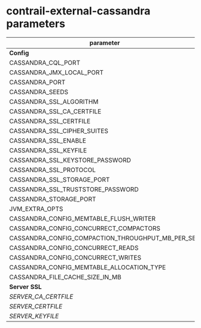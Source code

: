 # contrail-external-cassandra parameters

| parameter                                         | default                                                                                                                                                                                             |
| ------------------------------------------------- | --------------------------------------------------------------------------------------------------------------------------------------------------------------------------------------------------- |
| **Config**                                        |                                                                                                                                                                                                     |
| CASSANDRA_CQL_PORT                                | 9042                                                                                                                                                                                                |
| CASSANDRA_JMX_LOCAL_PORT                          | 7200                                                                                                                                                                                                |
| CASSANDRA_PORT                                    | 9160                                                                                                                                                                                                |
| CASSANDRA_SEEDS                                   |                                                                                                                                                                                                     |
| CASSANDRA_SSL_ALGORITHM                           | SunX509                                                                                                                                                                                             |
| CASSANDRA_SSL_CA_CERTFILE                         | $SERVER_CA_CERTFILE                                                                                                                                                                                 |
| CASSANDRA_SSL_CERTFILE                            | $SERVER_CERTFILE                                                                                                                                                                                    |
| CASSANDRA_SSL_CIPHER_SUITES                       | [TLS_RSA_WITH_AES_128_CBC_SHA,TLS_RSA_WITH_AES_256_CBC_SHA,TLS_DHE_RSA_WITH_AES_128_CBC_SHA,TLS_DHE_RSA_WITH_AES_256_CBC_SHA,TLS_ECDHE_RSA_WITH_AES_128_CBC_SHA,TLS_ECDHE_RSA_WITH_AES_256_CBC_SHA] |
| CASSANDRA_SSL_ENABLE                              | false                                                                                                                                                                                               |
| CASSANDRA_SSL_KEYFILE                             | $SERVER_KEYFILE                                                                                                                                                                                     |
| CASSANDRA_SSL_KEYSTORE_PASSWORD                   | astrophytum                                                                                                                                                                                         |
| CASSANDRA_SSL_PROTOCOL                            | TLS                                                                                                                                                                                                 |
| CASSANDRA_SSL_STORAGE_PORT                        | 7011                                                                                                                                                                                                |
| CASSANDRA_SSL_TRUSTSTORE_PASSWORD                 | ornatum                                                                                                                                                                                             |
| CASSANDRA_STORAGE_PORT                            | 7010                                                                                                                                                                                                |
| JVM_EXTRA_OPTS                                    |                                                                                                                                                                                                     |
| CASSANDRA_CONFIG_MEMTABLE_FLUSH_WRITER            | 4                                                                                                                                                                                                   |
| CASSANDRA_CONFIG_CONCURRECT_COMPACTORS            | 4                                                                                                                                                                                                   |
| CASSANDRA_CONFIG_COMPACTION_THROUGHPUT_MB_PER_SEC | 256                                                                                                                                                                                                 |
| CASSANDRA_CONFIG_CONCURRECT_READS                 | 64                                                                                                                                                                                                  |
| CASSANDRA_CONFIG_CONCURRECT_WRITES                | 64                                                                                                                                                                                                  |
| CASSANDRA_CONFIG_MEMTABLE_ALLOCATION_TYPE         | offheap_objects                                                                                                                                                                                     |
| CASSANDRA_FILE_CACHE_SIZE_IN_MB                   |                                                                                                                                                                                                     |
| **Server SSL**                                    |                                                                                                                                                                                                     |
| *SERVER_CA_CERTFILE*                              | /etc/contrail/ssl/certs/ca-cert.pem                                                                                                                                                                 |
| *SERVER_CERTFILE*                                 | /etc/contrail/ssl/certs/server.pem                                                                                                                                                                  |
| *SERVER_KEYFILE*                                  | /etc/contrail/ssl/private/server-privkey.pem                                                                                                                                                        |